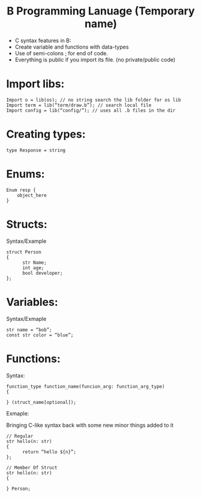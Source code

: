 <div align="center">
<h1>B Programming Lanuage (Temporary name)</h1>
</div>

- C syntax features in B:
- Create variable and functions with data-types
- Use of semi-colons ; for end of code.
- Everything is public if you import its file. (no private/public code)

# Import libs:
```
Import o = lib(os); // no string search the lib folder for os lib
Import term = lib(“term/draw.b”); // search local file 
Import config = lib(“config/”); // uses all .b files in the dir
```

# Creating types:
```
type Response = string
```

# Enums:
```
Enum resp {
    object_here
}
```

# Structs:
Syntax/Example
```
struct Person
{
      str Name;
      int age;
      bool developer;
};
```

# Variables:
Syntax/Exmaple
```
str name = “bob”;
const str color = “blue”;
```

# Functions:
Syntax:
```
function_type function_name(funcion_arg: function_arg_type)
{
    
} (struct_name[optional]);
```
Exmaple:

Bringing C-like syntax back with some new minor things added to it
```
// Regular
str hello(n: str)
{
      return “hello ${n}”;
};

// Member Of Struct
str hello(n: str)
{

} Person;
```